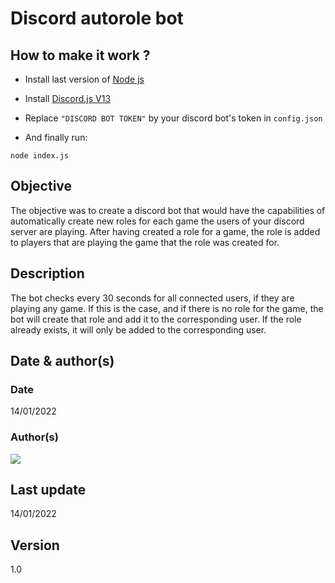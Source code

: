 # Discord autorole bot

## How to make it work ?

* Install last version of [Node js](https://nodejs.org/en/)
* Install [Discord.js V13](https://discord.js.org/#/)
* Replace ```"DISCORD BOT TOKEN"``` by your discord bot's token in ```config.json```

* And finally run:

```
node index.js
```

## Objective

The objective was to create a discord bot that would have the capabilities of automatically create new roles for each game the users of your discord server are playing. After having created a role for a game, the role is added to players that are playing the game that the role was created for. 

## Description

The bot checks every 30 seconds for all connected users, if they are playing any game. If this is the case, and if there is no role for the game, the bot will create that role and add it to the corresponding user. If the role already exists, it will only be added to the corresponding user.

## Date & author(s)

### Date
14/01/2022

### Author(s)
<a href="https://github.com/OWNER/REPO/graphs/contributors">
  <img src="https://contrib.rocks/image?repo=OWNER/REPO" />
</a>


## Last update
14/01/2022

## Version
1.0
